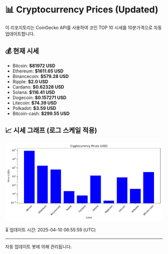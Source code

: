 
# 📊 Cryptocurrency Prices (Updated)

이 리포지토리는 CoinGecko API를 사용하여 코인 TOP 10 시세를 10분가격으로 자동 업데이트합니다.

## 💰 현재 시세
- Bitcoin: **$81972 USD**
- Ethereum: **$1611.65 USD**
- Binancecoin: **$579.28 USD**
- Ripple: **$2.0 USD**
- Cardano: **$0.62328 USD**
- Solana: **$116.41 USD**
- Dogecoin: **$0.157271 USD**
- Litecoin: **$74.39 USD**
- Polkadot: **$3.59 USD**
- Bitcoin-cash: **$299.55 USD**

## 📈 시세 그래프 (로그 스케일 적용)
![Crypto Prices](crypto_prices.png)

⏳ 업데이트 시간: 2025-04-10 06:55:59 (UTC)

---
자동 업데이트 봇에 의해 관리됩니다.
